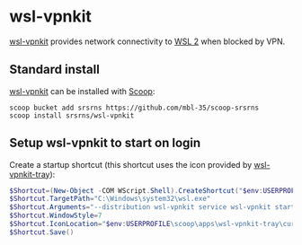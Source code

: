 # wsl-vpnkit

[wsl-vpnkit](https://github.com/sakai135/wsl-vpnkit) provides network connectivity to [WSL 2](wsl.md) when blocked by VPN.

## Standard install

[wsl-vpnkit](https://github.com/sakai135/wsl-vpnkit) can be installed with [Scoop](scoop.sh):

```shell
scoop bucket add srsrns https://github.com/mbl-35/scoop-srsrns
scoop install srsrns/wsl-vpnkit
```

## Setup wsl-vpnkit to start on login

Create a startup shortcut (this shortcut uses the icon provided by [wsl-vpnkit-tray](wsl-vpnkit-tray.md)):

```powershell
$Shortcut=(New-Object -COM WScript.Shell).CreateShortcut("$env:USERPROFILE\AppData\Roaming\Microsoft\Windows\Start Menu\Programs\Startup\Wsl Vpnkit.lnk")
$Shortcut.TargetPath="C:\Windows\system32\wsl.exe"
$Shortcut.Arguments="--distribution wsl-vpnkit service wsl-vpnkit start"
$Shortcut.WindowStyle=7
$Shortcut.IconLocation="$env:USERPROFILE\scoop\apps\wsl-vpnkit-tray\current\wsl-vpnkit-tray.ico"
$Shortcut.Save()
```
